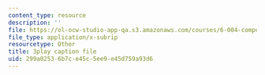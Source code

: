 ```yaml
---
content_type: resource
description: ''
file: https://ol-ocw-studio-app-qa.s3.amazonaws.com/courses/6-004-computation-structures-spring-2017/299a02536b7ce45c5ee9e45d759a93d6_63QXdU9pliI.srt
file_type: application/x-subrip
resourcetype: Other
title: 3play caption file
uid: 299a0253-6b7c-e45c-5ee9-e45d759a93d6
---
```


